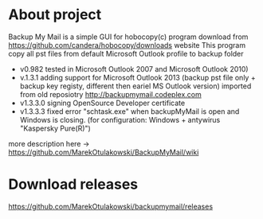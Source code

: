# About project
Backup My Mail is a simple GUI for hobocopy(c) program download from https://github.com/candera/hobocopy/downloads website
This program copy all pst files from default Microsoft Outlook profile to backup folder 
* v0.982 tested in Microsoft Outlook 2007 and Microsoft Outlook 2010)
* v.1.3.1 adding support for Microsoft Outlook 2013 (backup pst file only + backup key registy, different then eariel MS Outlook version) imported from old reposiotry http://backupmymail.codeplex.com
* v1.3.3.0 signing OpenSource Developer certificate
* v1.3.3.3 fixed error "schtask.exe" when backupMyMail is open and Windows is closing. (for configuration: Windows + antywirus "Kaspersky Pure(R)")

more description here -> https://github.com/MarekOtulakowski/BackupMyMail/wiki

# Download releases
https://github.com/MarekOtulakowski/backupmymail/releases
